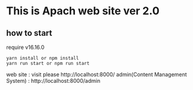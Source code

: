 # This is Apach web site ver 2.0 

## how to start

require v16.16.0

```
yarn install or npm install
yarn run start or npm run start
```

web site : visit please http://localhost:8000/
admin(Content Management System) : http://localhost:8000/admin
